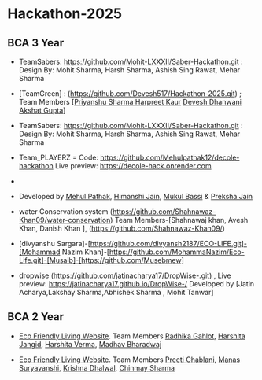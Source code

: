 # Hackathon-2025

## BCA 3 Year

- TeamSabers: https://github.com/Mohit-LXXXII/Saber-Hackathon.git : Design By: Mohit Sharma, Harsh Sharma, Ashish Sing Rawat, Mehar Sharma 

- [TeamGreen] : (https://github.com/Devesh517/Hackathon-2025.git) ; Team Members [[Priyanshu Sharma ](https://github.com/priyanshu-00007) [Harpreet Kaur](https://github.com/Harpreetkaur20) [Devesh Dhanwani](https://github.com/Devesh517) [Akshat Gupta](https://github.com/akshatgupta-ak)]

- TeamSabers: https://github.com/Mohit-LXXXII/Saber-Hackathon.git : Design By: Mohit Sharma, Harsh Sharma, Ashish Sing Rawat, Mehar Sharma 

- Team_PLAYERZ = Code: https://github.com/Mehulpathak12/decole-hackathon Live preview: https://decole-hack.onrender.com
-  
-  Developed by [Mehul Pathak](https://github.com/Mehulpathak12), [Himanshi Jain](https://github.com/devbyhimanshi), [Mukul Bassi](https://github.com/mukul007d-cole) & [Preksha Jain](https://github.com/preksha1178)

-  water Conservation system (https://github.com/Shahnawaz-Khan09/water-conservation) Team Members-[Shahnawaj khan, Avesh Khan, Danish Khan ], (https://github.com/Shahnawaz-Khan09/)

- [divyanshu Sargara]-[https://github.com/divyansh2187/ECO-LIFE.git]-[Mohammad Nazim Khan]-[https://github.com/MohammaNazim/Eco-Life.git]-[Musaib]-[https://github.com/Musebmew]
-   dropwise (https://github.com/jatinacharya17/DropWise-.git) , Live preview: https://jatinacharya17.github.io/DropWise-/ Developed by [Jatin Acharya,Lakshay Sharma,Abhishek Sharma , Mohit Tanwar] 

## BCA 2 Year

- [Eco Friendly Living Website](https://github.com/Harshita-jangid/Hackathon-Project.git). Team Members [Radhika Gahlot](https://github.com/RadhikaGahlot24), [Harshita Jangid](https://github.com/Harshita-jangid), [Harshita Verma](https://github.com/Harshitaverma21), [Madhav Bharadwaj](https://github.com/Madhav-Bharadwaj23)

- [Eco Friendly Living Website](https://github.com/preetichablani/green-living-portal.git). Team Members [Preeti Chablani](https://github.com/preetichablani), [Manas Suryavanshi](https://github.com/krieger-geist), [Krishna Dhalwal](https://github.com/Krishna-416/Green--living), [Chinmay Sharma](https://github.com/chinmay-sharma9090)



